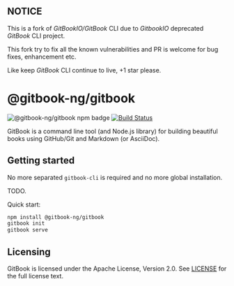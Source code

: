 ## NOTICE

This is a fork of *GitBookIO/GitBook* CLI due to *GitbookIO* deprecated *GitBook* CLI project.

This fork try to fix all the known vulnerabilities and PR is welcome for bug fixes, enhancement etc.

Like keep *GitBook* CLI continue to live, +1 star please.

@gitbook-ng/gitbook
===================

![@gitbook-ng/gitbook npm badge](https://img.shields.io/npm/v/@gitbook-ng/gitbook)
[![Build Status](https://travis-ci.org/gitbook-ng/gitbook.svg?branch=master)](https://travis-ci.org/gitbook-ng/gitbook)

GitBook is a command line tool (and Node.js library) for building beautiful books using GitHub/Git and Markdown (or AsciiDoc).

## Getting started

No more separated `gitbook-cli` is required and no more global installation.

TODO.

Quick start:

```bash
npm install @gitbook-ng/gitbook
gitbook init
gitbook serve
```

## Licensing

GitBook is licensed under the Apache License, Version 2.0. See [LICENSE](LICENSE) for the full license text.

